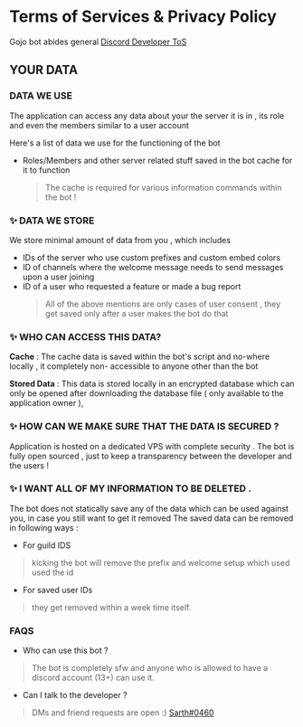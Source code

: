 # Terms of Services & Privacy Policy
Gojo bot abides general [Discord Developer ToS](https://discord.com/developers/docs/legal) 

## YOUR DATA
### DATA WE USE 
The application can access any data about your the server it is in , its role and even the members similar to a user account

Here's a list of data we use for the functioning of the bot
* Roles/Members and other server related stuff saved in the bot cache for it to function 
    >The cache is required for various information commands within the bot !


### ✨ DATA WE STORE
We store minimal amount of data from you , which includes 
* IDs of the server who use custom prefixes and custom embed colors 
* ID of channels where the welcome message needs to send messages upon a user joining
* ID of a user who requested a feature or made a bug report 
   > All of the above mentions are only cases of user consent , they get saved only after a user makes the bot do that



### ✨ WHO CAN ACCESS THIS DATA?
**Cache** : The cache data is saved within the bot's script and no-where locally , it completely non-
accessible  to anyone other than the bot

**Stored Data** : This data is stored locally in an encrypted database which can only be opened after downloading the database file ( only available to the application owner ),



### ✨ HOW CAN WE MAKE SURE THAT THE DATA IS SECURED ?
Application is hosted on a dedicated VPS with complete security . 
The bot is fully open sourced , just to keep a transparency between the developer and the users !



### ✨ I WANT ALL OF MY INFORMATION TO BE DELETED .
The bot does not statically save any of the data which can be used against you, in case you still want to get it removed
The saved data can be removed in following ways : 
* For guild IDS 
> kicking the bot will remove the prefix and welcome setup which used used the id
* For saved user IDs
> they get removed within a week time itself.

### FAQS
* Who can use this bot ?
> The bot is completely sfw and anyone who is allowed to have a discord account (13+) can use it.
* Can I talk to the developer ?
> DMs and friend requests are open :) [Sarth#0460](https://discord.com/users/580034015759826944)
 
